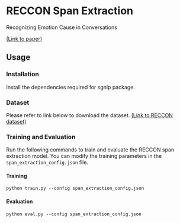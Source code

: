 # RECCON Span Extraction

Recognizing Emotion Cause in Conversations

[(Link to paper)](https://arxiv.org/pdf/2012.11820.pdf)

## Usage

### Installation

Install the dependencies required for sgnlp package.

### Dataset

Please refer to link below to download the dataset.
[(Link to RECCON dataset)](https://github.com/declare-lab/RECCON/tree/main/data)

### Training and Evaluation

Run the following commands to train and evaluate the RECCON span extraction model.
You can modify the training parameters in the `span_extraction_config.json` file.

#### Training

```
python train.py --config span_extraction_config.json
```

#### Evaluation

```
python eval.py --config span_extraction_config.json
```
